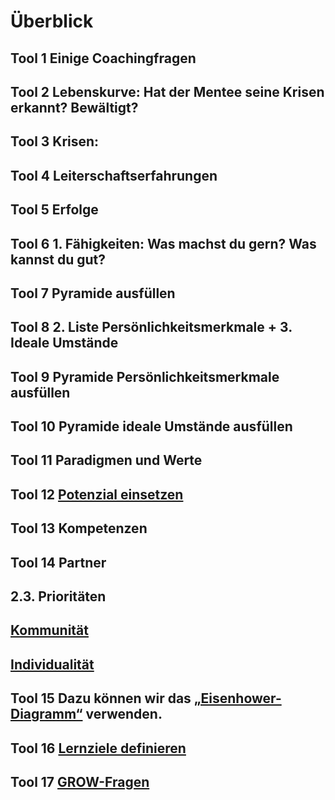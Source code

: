 # Überblick

## Tool 1 Einige Coachingfragen 
## Tool 2 Lebenskurve: Hat der Mentee seine Krisen erkannt? Bewältigt? 
## Tool 3 Krisen: 
## Tool 4 Leiterschaftserfahrungen 
## Tool 5 Erfolge 
## Tool 6 1. Fähigkeiten: Was machst du gern? Was kannst du gut? 
## Tool 7 Pyramide ausfüllen 
## Tool 8 2. Liste Persönlichkeitsmerkmale + 3. Ideale Umstände 
## Tool 9 Pyramide Persönlichkeitsmerkmale ausfüllen 
## Tool 10 Pyramide ideale Umstände ausfüllen 
## Tool 11 Paradigmen und Werte 
## Tool 12 [Potenzial einsetzen](./potential-einsetzen.md)
## Tool 13 Kompetenzen 
## Tool 14 Partner 
## 2.3. Prioritäten 
## [Kommunität](./kommunitaet.md)
## [Individualität](./individualitaet.md)
## Tool 15 Dazu können wir das [„Eisenhower-Diagramm“](./eisenhower-diagramm.md) verwenden. 
## Tool 16 [Lernziele definieren](./lernziele-definieren.md)
## Tool 17 [GROW-Fragen](./grow-fragen.md)